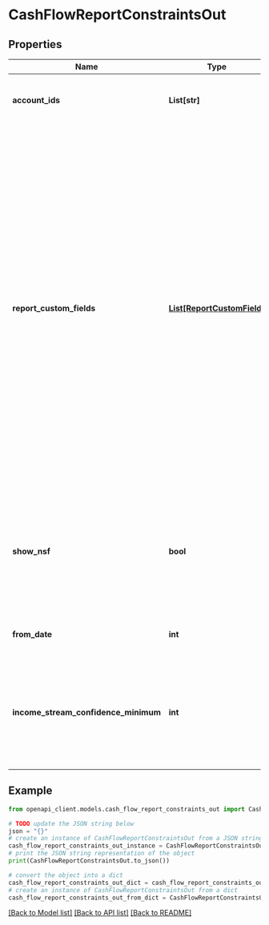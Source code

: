 # CashFlowReportConstraintsOut


## Properties

Name | Type | Description | Notes
------------ | ------------- | ------------- | -------------
**account_ids** | **List[str]** | An array of account IDs to be included in the report (all accounts will be included if not set) | [optional] 
**report_custom_fields** | [**List[ReportCustomField]**](ReportCustomField.md) | The &#x60;reportCustomFields&#x60; parameter is used when experiences are associated with a credit decisioning report.  Designate up to 5 custom fields that you&#39;d like associated with the report when it&#39;s generated. Every custom field consists of three variables: &#x60;label&#x60;, &#x60;value&#x60;, and &#x60;shown&#x60;. The &#x60;shown&#x60; variable is \&quot;true\&quot; or \&quot;false\&quot;. * \&quot;true\&quot;: (default) display the custom field in the PDF report * \&quot;false\&quot;: don&#39;t display the custom field in the PDF report  For an experience that generates multiple reports, the &#x60;reportCustomFields&#x60; parameter gets passed to all reports.  All custom fields display in the Reseller Billing API. | [optional] 
**show_nsf** | **bool** | Include the non-sufficient funds (NSF) summary JSON and the NSF summary PDF section in the report. Data included: * Account  * Total number of NSF funds  * Days since the most recent NFS funds fee | [optional] 
**from_date** | **int** | A date in Unix epoch time (in seconds). See: [Handling Epoch Dates and Times](https://developer.mastercard.com/open-banking-us/documentation/codes-and-formats/). | [optional] 
**income_stream_confidence_minimum** | **int** | Include income streams in the report, based on the income stream&#39;s confidence score. For example, Use the value 50 to include only income streams with a confidence score of 50 or higher. | [optional] 

## Example

```python
from openapi_client.models.cash_flow_report_constraints_out import CashFlowReportConstraintsOut

# TODO update the JSON string below
json = "{}"
# create an instance of CashFlowReportConstraintsOut from a JSON string
cash_flow_report_constraints_out_instance = CashFlowReportConstraintsOut.from_json(json)
# print the JSON string representation of the object
print(CashFlowReportConstraintsOut.to_json())

# convert the object into a dict
cash_flow_report_constraints_out_dict = cash_flow_report_constraints_out_instance.to_dict()
# create an instance of CashFlowReportConstraintsOut from a dict
cash_flow_report_constraints_out_from_dict = CashFlowReportConstraintsOut.from_dict(cash_flow_report_constraints_out_dict)
```
[[Back to Model list]](../README.md#documentation-for-models) [[Back to API list]](../README.md#documentation-for-api-endpoints) [[Back to README]](../README.md)


